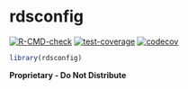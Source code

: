 # rdsconfig

<!-- badges: start -->
[![R-CMD-check](https://github.com/r-data-science/rdsconfig/actions/workflows/R-CMD-check.yaml/badge.svg?branch=main)](https://github.com/r-data-science/rdsconfig/actions/workflows/R-CMD-check.yaml)
[![test-coverage](https://github.com/r-data-science/rdsconfig/actions/workflows/test-coverage.yaml/badge.svg?branch=main)](https://github.com/r-data-science/rdsconfig/actions/workflows/test-coverage.yaml)
[![codecov](https://codecov.io/gh/r-data-science/rdsconfig/graph/badge.svg?token=8HBAHCzivG)](https://codecov.io/gh/r-data-science/rdsconfig)
<!-- badges: end -->


``` r
library(rdsconfig)
```

**Proprietary - Do Not Distribute**
